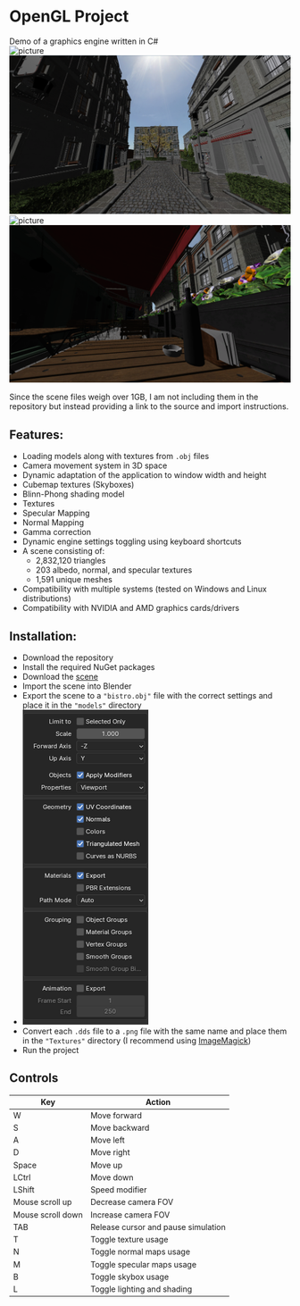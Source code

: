 ﻿# OpenGL Project  
Demo of a graphics engine written in C#  
![picture](pictures/1.png)
![picture](pictures/2.png)
![picture](pictures/3.png)
![picture](pictures/4.png)

Since the scene files weigh over 1GB, I am not including them in the repository but instead providing a link to the source and import instructions.  

## Features:  
* Loading models along with textures from `.obj` files  
* Camera movement system in 3D space  
* Dynamic adaptation of the application to window width and height  
* Cubemap textures (Skyboxes)  
* Blinn-Phong shading model  
* Textures  
* Specular Mapping  
* Normal Mapping  
* Gamma correction  
* Dynamic engine settings toggling using keyboard shortcuts  
* A scene consisting of:  
  * 2,832,120 triangles  
  * 203 albedo, normal, and specular textures  
  * 1,591 unique meshes  
* Compatibility with multiple systems (tested on Windows and Linux distributions)  
* Compatibility with NVIDIA and AMD graphics cards/drivers  

## Installation:  
* Download the repository  
* Install the required NuGet packages  
* Download the [scene](https://developer.nvidia.com/orca/amazon-lumberyard-bistro)  
* Import the scene into Blender  
* Export the scene to a `"bistro.obj"` file with the correct settings and place it in the `"models"` directory  
* ![settings](pictures/settings.png)
* Convert each `.dds` file to a `.png` file with the same name and place them in the `"Textures"` directory (I recommend using [ImageMagick](https://imagemagick.org/index.php))  
* Run the project  

## Controls  
| Key                  | Action                                 |  
|----------------------|---------------------------------------|  
| W                    | Move forward                         |  
| S                    | Move backward                        |  
| A                    | Move left                            |  
| D                    | Move right                           |  
| Space               | Move up                              |  
| LCtrl               | Move down                            |  
| LShift              | Speed modifier                       |  
| Mouse scroll up     | Decrease camera FOV                  |  
| Mouse scroll down   | Increase camera FOV                  |  
| TAB                 | Release cursor and pause simulation  |  
| T                   | Toggle texture usage                 |  
| N                   | Toggle normal maps usage             |  
| M                   | Toggle specular maps usage           |  
| B                   | Toggle skybox usage                  |  
| L                   | Toggle lighting and shading          |  